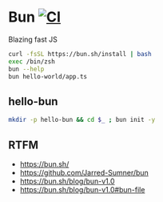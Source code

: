 # Bun [![CI](https://github.com/daggerok/bun-examples/actions/workflows/ci.yml/badge.svg)](https://github.com/daggerok/bun-examples/actions/workflows/ci.yml)
Blazing fast JS

```bash
curl -fsSL https://bun.sh/install | bash
exec /bin/zsh
bun --help
bun hello-world/app.ts
```

## hello-bun

```bash
mkdir -p hello-bun && cd $_ ; bun init -y
```

## RTFM
* https://bun.sh/
* https://github.com/Jarred-Sumner/bun
* https://bun.sh/blog/bun-v1.0
* https://bun.sh/blog/bun-v1.0#bun-file
